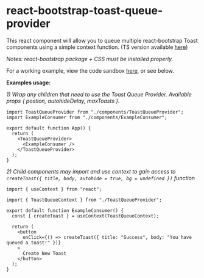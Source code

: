 # react-bootstrap-toast-queue-provider
This react component will allow you to queue multiple react-bootstrap Toast components using a simple context function. (TS version available [here](https://github.com/dqhendricks/react-bootstrap-toast-queue-provider-ts))

*Notes: react-bootstrap package + CSS must be installed properly.*

For a working example, view the code sandbox [here](https://codesandbox.io/p/devbox/bootstrap-toast-queue-provider-example-8flm3m?file=%2Fsrc%2Fcomponents%2FToastQueueProvider.jsx%3A77%2C2&layout=%257B%2522sidebarPanel%2522%253A%2522EXPLORER%2522%252C%2522rootPanelGroup%2522%253A%257B%2522direction%2522%253A%2522horizontal%2522%252C%2522contentType%2522%253A%2522UNKNOWN%2522%252C%2522type%2522%253A%2522PANEL_GROUP%2522%252C%2522id%2522%253A%2522ROOT_LAYOUT%2522%252C%2522panels%2522%253A%255B%257B%2522type%2522%253A%2522PANEL_GROUP%2522%252C%2522contentType%2522%253A%2522UNKNOWN%2522%252C%2522direction%2522%253A%2522vertical%2522%252C%2522id%2522%253A%2522clvtufq4c0007356i8k6a7h61%2522%252C%2522sizes%2522%253A%255B70%252C30%255D%252C%2522panels%2522%253A%255B%257B%2522type%2522%253A%2522PANEL_GROUP%2522%252C%2522contentType%2522%253A%2522EDITOR%2522%252C%2522direction%2522%253A%2522horizontal%2522%252C%2522id%2522%253A%2522EDITOR%2522%252C%2522panels%2522%253A%255B%257B%2522type%2522%253A%2522PANEL%2522%252C%2522contentType%2522%253A%2522EDITOR%2522%252C%2522id%2522%253A%2522clvtufq4c0002356imka8nnth%2522%257D%255D%257D%252C%257B%2522type%2522%253A%2522PANEL_GROUP%2522%252C%2522contentType%2522%253A%2522SHELLS%2522%252C%2522direction%2522%253A%2522horizontal%2522%252C%2522id%2522%253A%2522SHELLS%2522%252C%2522panels%2522%253A%255B%257B%2522type%2522%253A%2522PANEL%2522%252C%2522contentType%2522%253A%2522SHELLS%2522%252C%2522id%2522%253A%2522clvtufq4c0004356ikvhulna7%2522%257D%255D%252C%2522sizes%2522%253A%255B100%255D%257D%255D%257D%252C%257B%2522type%2522%253A%2522PANEL_GROUP%2522%252C%2522contentType%2522%253A%2522DEVTOOLS%2522%252C%2522direction%2522%253A%2522vertical%2522%252C%2522id%2522%253A%2522DEVTOOLS%2522%252C%2522panels%2522%253A%255B%257B%2522type%2522%253A%2522PANEL%2522%252C%2522contentType%2522%253A%2522DEVTOOLS%2522%252C%2522id%2522%253A%2522clvtufq4c0006356im1nh3bdv%2522%257D%255D%252C%2522sizes%2522%253A%255B100%255D%257D%255D%252C%2522sizes%2522%253A%255B50%252C50%255D%257D%252C%2522tabbedPanels%2522%253A%257B%2522clvtufq4c0002356imka8nnth%2522%253A%257B%2522tabs%2522%253A%255B%257B%2522id%2522%253A%2522clvtufq4b0001356ilmxnrr8z%2522%252C%2522mode%2522%253A%2522permanent%2522%252C%2522type%2522%253A%2522FILE%2522%252C%2522filepath%2522%253A%2522%252FREADME.md%2522%252C%2522state%2522%253A%2522IDLE%2522%257D%252C%257B%2522id%2522%253A%2522clvtvlz2j0002356ilinf2gxc%2522%252C%2522mode%2522%253A%2522permanent%2522%252C%2522type%2522%253A%2522FILE%2522%252C%2522initialSelections%2522%253A%255B%257B%2522startLineNumber%2522%253A77%252C%2522startColumn%2522%253A2%252C%2522endLineNumber%2522%253A77%252C%2522endColumn%2522%253A2%257D%255D%252C%2522filepath%2522%253A%2522%252Fsrc%252Fcomponents%252FToastQueueProvider.jsx%2522%252C%2522state%2522%253A%2522IDLE%2522%257D%255D%252C%2522id%2522%253A%2522clvtufq4c0002356imka8nnth%2522%252C%2522activeTabId%2522%253A%2522clvtvlz2j0002356ilinf2gxc%2522%257D%252C%2522clvtufq4c0006356im1nh3bdv%2522%253A%257B%2522tabs%2522%253A%255B%257B%2522id%2522%253A%2522clvtufq4c0005356i1g7f6k6d%2522%252C%2522mode%2522%253A%2522permanent%2522%252C%2522type%2522%253A%2522TASK_PORT%2522%252C%2522taskId%2522%253A%2522dev%2522%252C%2522port%2522%253A5173%252C%2522path%2522%253A%2522%252F%2522%257D%255D%252C%2522id%2522%253A%2522clvtufq4c0006356im1nh3bdv%2522%252C%2522activeTabId%2522%253A%2522clvtufq4c0005356i1g7f6k6d%2522%257D%252C%2522clvtufq4c0004356ikvhulna7%2522%253A%257B%2522id%2522%253A%2522clvtufq4c0004356ikvhulna7%2522%252C%2522tabs%2522%253A%255B%257B%2522id%2522%253A%2522clvtufq4c0003356ihkzomelb%2522%252C%2522mode%2522%253A%2522permanent%2522%252C%2522type%2522%253A%2522TASK_LOG%2522%252C%2522taskId%2522%253A%2522dev%2522%257D%255D%252C%2522activeTabId%2522%253A%2522clvtufq4c0003356ihkzomelb%2522%257D%257D%252C%2522showDevtools%2522%253Atrue%252C%2522showShells%2522%253Atrue%252C%2522showSidebar%2522%253Atrue%252C%2522sidebarPanelSize%2522%253A15%257D), or see below.

**Examples usage:**

*1) Wrap any children that need to use the Toast Queue Provider. Available props { postion, autohideDelay, maxToasts }.*
```
import ToastQueueProvider from "./components/ToastQueueProvider";
import ExampleConsumer from "./components/ExampleConsumer";

export default function App() {
  return (
    <ToastQueueProvider>
      <ExampleConsumer />
    </ToastQueueProvider>
  );
}
```

*2) Child components may import and use context to gain access to `createToast({ title, body, autohide = true, bg = undefined })` function*
```
import { useContext } from "react";

import { ToastQueueContext } from "./ToastQueueProvider";

export default function ExampleConsumer() {
  const { createToast } = useContext(ToastQueueContext);

  return (
    <button
      onClick={() => createToast({ title: "Success", body: "You have queued a toast!" })}
    >
      Create New Toast
    </button>
  );
}
```
